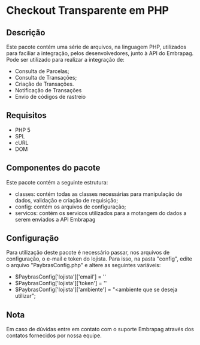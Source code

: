 Checkout Transparente em PHP
================================================

Descrição
---------

Este pacote contém uma série de arquivos, na linguagem PHP, utilizados para faciliar a integração, pelos desenvolvedores, junto à API do Embrapag. Pode ser utilizado para realizar a integração de:
* Consulta de Parcelas;
* Consulta de Transações;
* Criação de Transações.
* Notificação de Transações
* Envio de códigos de rastreio

Requisitos
----------

* PHP 5
* SPL
* cURL
* DOM

Componentes do pacote
---------------------

Este pacote contém a seguinte estrutura:
* classes: contém todas as classes necessárias para manipulação de dados, validação e criação de requisição;
* config: contém os arquivos de configuração;
* servicos: contém os servicos utilizados para a motangem do dados a serem enviados a API Embrapag

Configuração
------------

Para utilização deste pacote é necessário passar, nos arquivos de configuração, o e-mail e token do lojista. Para isso, na pasta "config", edite o arquivo "PaybrasConfig.php" e altere as seguintes variáveis:
* $PaybrasConfig['lojista']['email'] = '<e-mail do lojista>'
* $PaybrasConfig['lojista']['token'] = '<token do lojista>'
* $PaybrasConfig['lojista']['ambiente'] = "<ambiente que se deseja utilizar";

Nota
----

Em caso de dúvidas entre em contato com o suporte Embrapag através dos contatos fornecidos por nossa equipe.
